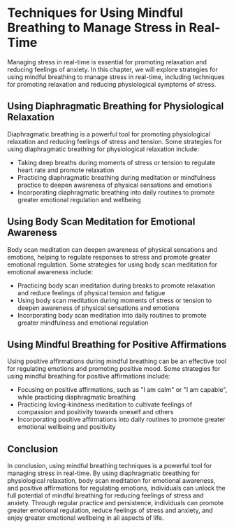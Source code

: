 # Techniques for Using Mindful Breathing to Manage Stress in Real-Time

Managing stress in real-time is essential for promoting relaxation and reducing feelings of anxiety. In this chapter, we will explore strategies for using mindful breathing to manage stress in real-time, including techniques for promoting relaxation and reducing physiological symptoms of stress.

Using Diaphragmatic Breathing for Physiological Relaxation
----------------------------------------------------------

Diaphragmatic breathing is a powerful tool for promoting physiological relaxation and reducing feelings of stress and tension. Some strategies for using diaphragmatic breathing for physiological relaxation include:

* Taking deep breaths during moments of stress or tension to regulate heart rate and promote relaxation
* Practicing diaphragmatic breathing during meditation or mindfulness practice to deepen awareness of physical sensations and emotions
* Incorporating diaphragmatic breathing into daily routines to promote greater emotional regulation and wellbeing

Using Body Scan Meditation for Emotional Awareness
--------------------------------------------------

Body scan meditation can deepen awareness of physical sensations and emotions, helping to regulate responses to stress and promote greater emotional regulation. Some strategies for using body scan meditation for emotional awareness include:

* Practicing body scan meditation during breaks to promote relaxation and reduce feelings of physical tension and fatigue
* Using body scan meditation during moments of stress or tension to deepen awareness of physical sensations and emotions
* Incorporating body scan meditation into daily routines to promote greater mindfulness and emotional regulation

Using Mindful Breathing for Positive Affirmations
-------------------------------------------------

Using positive affirmations during mindful breathing can be an effective tool for regulating emotions and promoting positive mood. Some strategies for using mindful breathing for positive affirmations include:

* Focusing on positive affirmations, such as "I am calm" or "I am capable", while practicing diaphragmatic breathing
* Practicing loving-kindness meditation to cultivate feelings of compassion and positivity towards oneself and others
* Incorporating positive affirmations into daily routines to promote greater emotional wellbeing and positivity

Conclusion
----------

In conclusion, using mindful breathing techniques is a powerful tool for managing stress in real-time. By using diaphragmatic breathing for physiological relaxation, body scan meditation for emotional awareness, and positive affirmations for regulating emotions, individuals can unlock the full potential of mindful breathing for reducing feelings of stress and anxiety. Through regular practice and persistence, individuals can promote greater emotional regulation, reduce feelings of stress and anxiety, and enjoy greater emotional wellbeing in all aspects of life.

